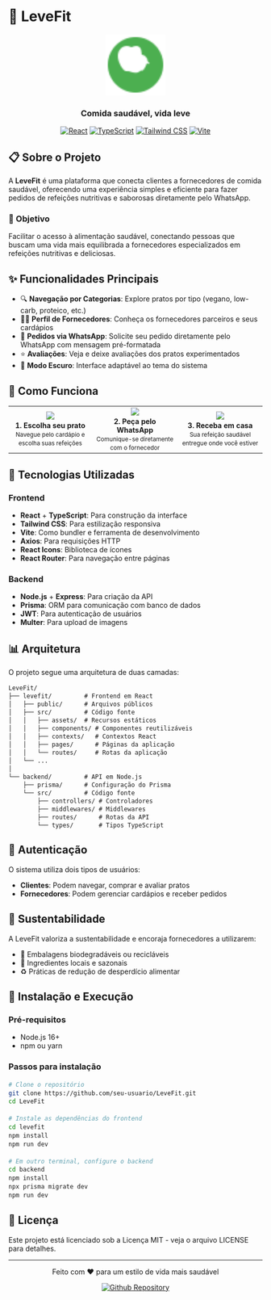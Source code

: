 # 🥗 LeveFit

<div align="center">
  <img src="levefit/public/favicon.svg" alt="LeveFit Logo" width="120" />
  <h3>Comida saudável, vida leve</h3>
  
  [![React](https://img.shields.io/badge/React-18.2.0-61DAFB?style=flat-square&logo=react)](https://reactjs.org/)
  [![TypeScript](https://img.shields.io/badge/TypeScript-5.0.0-3178C6?style=flat-square&logo=typescript)](https://www.typescriptlang.org/)
  [![Tailwind CSS](https://img.shields.io/badge/Tailwind_CSS-3.3.0-38B2AC?style=flat-square&logo=tailwind-css)](https://tailwindcss.com/)
  [![Vite](https://img.shields.io/badge/Vite-4.4.5-646CFF?style=flat-square&logo=vite)](https://vitejs.dev/)
</div>

## 📋 Sobre o Projeto

A **LeveFit** é uma plataforma que conecta clientes a fornecedores de comida saudável, oferecendo uma experiência simples e eficiente para fazer pedidos de refeições nutritivas e saborosas diretamente pelo WhatsApp.

### 🎯 Objetivo

Facilitar o acesso à alimentação saudável, conectando pessoas que buscam uma vida mais equilibrada a fornecedores especializados em refeições nutritivas e deliciosas.

## ✨ Funcionalidades Principais

- 🔍 **Navegação por Categorias**: Explore pratos por tipo (vegano, low-carb, proteico, etc.)
- 👨‍🍳 **Perfil de Fornecedores**: Conheça os fornecedores parceiros e seus cardápios
- 📱 **Pedidos via WhatsApp**: Solicite seu pedido diretamente pelo WhatsApp com mensagem pré-formatada
- ⭐ **Avaliações**: Veja e deixe avaliações dos pratos experimentados
- 🌙 **Modo Escuro**: Interface adaptável ao tema do sistema

## 🚀 Como Funciona

<div align="center">
  <table>
    <tr>
      <td align="center">
        <img src="https://img.icons8.com/ios-filled/50/4CAF50/restaurant-menu.png" width="30" />
        <br />
        <b>1. Escolha seu prato</b>
        <br />
        <small>Navegue pelo cardápio e escolha suas refeições</small>
      </td>
      <td align="center">
        <img src="https://img.icons8.com/ios-filled/50/4CAF50/whatsapp.png" width="30" />
        <br />
        <b>2. Peça pelo WhatsApp</b>
        <br />
        <small>Comunique-se diretamente com o fornecedor</small>
      </td>
      <td align="center">
        <img src="https://img.icons8.com/ios-filled/50/4CAF50/delivery.png" width="30" />
        <br />
        <b>3. Receba em casa</b>
        <br />
        <small>Sua refeição saudável entregue onde você estiver</small>
      </td>
    </tr>
  </table>
</div>

## 🔧 Tecnologias Utilizadas

### Frontend

- **React** + **TypeScript**: Para construção da interface
- **Tailwind CSS**: Para estilização responsiva
- **Vite**: Como bundler e ferramenta de desenvolvimento
- **Axios**: Para requisições HTTP
- **React Icons**: Biblioteca de ícones
- **React Router**: Para navegação entre páginas

### Backend

- **Node.js** + **Express**: Para criação da API
- **Prisma**: ORM para comunicação com banco de dados
- **JWT**: Para autenticação de usuários
- **Multer**: Para upload de imagens

## 📊 Arquitetura

O projeto segue uma arquitetura de duas camadas:

```
LeveFit/
├── levefit/         # Frontend em React
│   ├── public/      # Arquivos públicos
│   ├── src/         # Código fonte
│   │   ├── assets/  # Recursos estáticos
│   │   ├── components/ # Componentes reutilizáveis
│   │   ├── contexts/   # Contextos React
│   │   ├── pages/      # Páginas da aplicação
│   │   └── routes/     # Rotas da aplicação
│   └── ...
│
└── backend/         # API em Node.js
    ├── prisma/      # Configuração do Prisma
    └── src/         # Código fonte
        ├── controllers/ # Controladores
        ├── middlewares/ # Middlewares
        ├── routes/      # Rotas da API
        └── types/       # Tipos TypeScript
```

## 🔐 Autenticação

O sistema utiliza dois tipos de usuários:

- **Clientes**: Podem navegar, comprar e avaliar pratos
- **Fornecedores**: Podem gerenciar cardápios e receber pedidos

## 🌱 Sustentabilidade

A LeveFit valoriza a sustentabilidade e encoraja fornecedores a utilizarem:

- 🌿 Embalagens biodegradáveis ou recicláveis
- 🛒 Ingredientes locais e sazonais
- ♻️ Práticas de redução de desperdício alimentar

## 🚀 Instalação e Execução

### Pré-requisitos

- Node.js 16+
- npm ou yarn

### Passos para instalação

```bash
# Clone o repositório
git clone https://github.com/seu-usuario/LeveFit.git
cd LeveFit

# Instale as dependências do frontend
cd levefit
npm install
npm run dev

# Em outro terminal, configure o backend
cd backend
npm install
npx prisma migrate dev
npm run dev
```

## 📝 Licença

Este projeto está licenciado sob a Licença MIT - veja o arquivo LICENSE para detalhes.

---

<div align="center">
  <p>Feito com ❤️ para um estilo de vida mais saudável</p>
  <p>
    <a href="https://github.com/seu-usuario/LeveFit">
      <img src="https://img.shields.io/badge/GitHub-Repository-181717?style=flat-square&logo=github" alt="Github Repository" />
    </a>
  </p>
</div>
